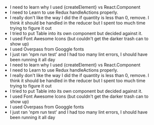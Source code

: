 * I need to learn why I used {createElement} vs React.Component
* I need to Learn to use Redux handleActions properly. 
* I really don't like the way I did the if quantity is less than 0, remove. I think it should be handled in the reducer but
I spent too much time trying to figure it out
* I tried to put Table into its own component but decided against it.
* I used Font Awesome Icons (but couldn't get the darker trash can to show up)
* I used Overpass from Googgle fonts
* I just ran 'npm run test' and I had too many lint errors, I should have been running it all day
* I need to learn why I used {createElement} vs React.Component
* I need to Learn to use Redux handleActions properly. 
* I really don't like the way I did the if quantity is less than 0, remove. I think it should be handled in the reducer but
I spent too much time trying to figure it out
* I tried to put Table into its own component but decided against it.
* I used Font Awesome Icons (but couldn't get the darker trash can to show up)
* I used Overpass from Googgle fonts
* I just ran 'npm run test' and I had too many lint errors, I should have been running it all day
